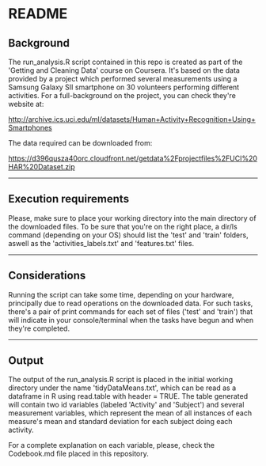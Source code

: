 # README

## Background

The run_analysis.R script contained in this repo is created as part of the 'Getting and 
Cleaning Data' course on Coursera. It's based on the data provided by a project which 
performed several measurements using a Samsung Galaxy SII smartphone on 30 volunteers 
performing different activities.
For a full-background on the project, you can check they're website at:

http://archive.ics.uci.edu/ml/datasets/Human+Activity+Recognition+Using+Smartphones

The data required can be downloaded from:

https://d396qusza40orc.cloudfront.net/getdata%2Fprojectfiles%2FUCI%20HAR%20Dataset.zip

__________________________________________________________________________________________

## Execution requirements

Please, make sure to place your working directory into the main directory of the 
downloaded files. To be sure that you're on the right place, a dir/ls command (depending 
on your OS) should list the 'test' and 'train' folders, aswell as the 
'activities_labels.txt' and 'features.txt' files.

__________________________________________________________________________________________

## Considerations

Running the script can take some time, depending on your hardware, principally due to read
operations on the downloaded data. For such tasks, there's a pair of print commands for
each set of files ('test' and 'train') that will indicate in your console/terminal when 
the tasks have begun and when they're completed.

__________________________________________________________________________________________

## Output

The output of the run_analysis.R script is placed in the initial working directory under
the name 'tidyDataMeans.txt', which can be read as a dataframe in R using read.table
with header = TRUE.
The table generated will contain two id variables (labeled 'Activity' and 'Subject') and
several measurement variables, which represent the mean of all instances of each 
measure's mean and standard deviation for each subject doing each activity.

For a complete explanation on each variable, please, check the Codebook.md file placed
in this repository.